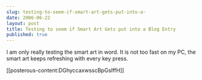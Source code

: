 ```yaml
---
slug: testing-to-seem-if-smart-art-gets-put-into-a-
date: 2006-06-22
layout: post
title: Testing to seem if Smart Art Gets put into a Blog Entry
published: true
---
```

<span><p>I am only really testing the smart art in word.  It is not too fast on my PC, the smart art keeps refreshing with every key press.<br /></p>
<p>[[posterous-content:DGhyccaxwsscBpGslffH]]</p></span><div class="blogger-post-footer"><img class="posterous_download_image" src="https://blogger.googleusercontent.com/tracker/8109338-115097949645513477?l=www.kinlan.co.uk%2Findex.html" height="1" alt="" width="1" /></div>

